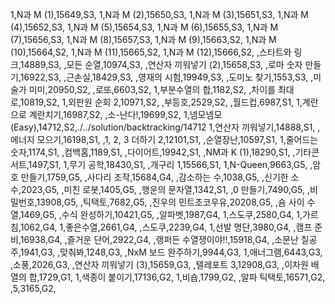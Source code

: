1,N과 M (1),15649,S3,
1,N과 M (2),15650,S3,
1,N과 M (3),15651,S3,
1,N과 M (4),15652,S3,
1,N과 M (5),15654,S3,
1,N과 M (6),15655,S3,
1,N과 M (7),15656,S3,
1,N과 M (8),15657,S3,
1,N과 M (9),15663,S2,
1,N과 M (10),15664,S2,
1,N과 M (11),15665,S2,
1,N과 M (12),15666,S2,
,스타트와 링크,14889,S3,
,모든 순열,10974,S3,
,연산자 끼워넣기 (2),15658,S3,
,로마 숫자 만들기,16922,S3,
,근손실,18429,S3,
,영재의 시험,19949,S3,
,도미노 찾기,1553,S3,
,미술가 미미,20950,S2,
,로또,6603,S2,
1,부분수열의 합,1182,S2,
,차이를 최대로,10819,S2,
1,외판원 순회 2,10971,S2,
,부등호,2529,S2,
,월드컵,6987,S1,
1,계란으로 계란치기,16987,S2,
,소-난다!,19699,S2,
1,넴모넴모 (Easy),14712,S2,./../solution/backtracking/14712
1,연산자 끼워넣기,14888,S1,
,에너지 모으기,16198,S1,
,1, 2, 3 더하기 2,12101,S1,
,순열장난,10597,S1,
1,줄어드는 숫자,1174,S1,
,컴백홈,1189,S1,
,다이어트,19942,S1,
,NM과 K (1),18290,S1,
,기타콘서트,1497,S1,
1,무기 공학,18430,S1,
,개구리 1,15566,S1,
1,N-Queen,9663,G5,
,암호 만들기,1759,G5,
,사다리 조작,15684,G4,
,감소하는 수,1038,G5,
,신기한 소수,2023,G5,
,미친 로봇,1405,G5,
,행운의 문자열,1342,S1,
,0 만들기,7490,G5,
,비밀번호,13908,G5,
,틱택토,7682,G5,
,진우의 민트초코우유,20208,G5,
,숌 사이 수열,1469,G5,
,수식 완성하기,10421,G5,
,알파벳,1987,G4,
1,스도쿠,2580,G4,
1,가르침,1062,G4,
1,좋은수열,2661,G4,
,스도쿠,2239,G4,
1,선발 명단,3980,G4,
,캠프 준비,16938,G4,
,즐거운 단어,2922,G4,
,랭퍼든 수열쟁이야!!,15918,G4,
,소문난 칠공주,1941,G3,
,맞춰봐,1248,G3,
,NxM 보드 완주하기,9944,G3,
1,애너그램,6443,G3,
,소풍,2026,G3,
,연산자 끼워넣기 (3),15659,G3,
,텔레포트 3,12908,G3,
,이차원 배열의 합,1729,G1,
1,색종이 붙이기,17136,G2,
1,비숍,1799,G2,
,알파 틱택토,16571,G2,
,5,3165,G2,
